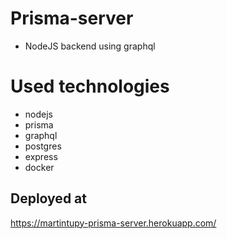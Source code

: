 # Prisma-server
- NodeJS backend using graphql

# Used technologies
- nodejs
- prisma
- graphql
- postgres
- express
- docker

## Deployed at
https://martintupy-prisma-server.herokuapp.com/
